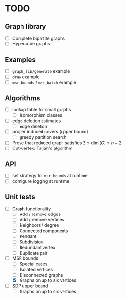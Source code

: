 # TODO

## Graph library
  - [ ] Complete bipartite graphs
  - [ ] Hypercube graphs

## Examples
- [ ] `graph_lib/generate` example
- [ ] `draw` example
- [ ] `msr_bounds` / `msr_batch` example

## Algorithms
- [ ] lookup table for small graphs
  - [ ] isomorphism classes
- [ ] edge deletion estimates
  - [ ] edge deletion
- [ ] proper induced covers (upper bound)
  - [ ] greedy partition search
- [ ] Prove that reduced graph satisfies $2\leq\dim(G)\leq n-2$
- [ ] Cut-vertex: Tarjan's algorithm

## API
- [ ] set strategy for `msr_bounds` at runtime
- [ ] configure logging at runtime

## Unit tests
- [ ] Graph functionality
  - [ ] Add / remove edges
  - [ ] Add / remove vertices
  - [ ] Neighbors / degree
  - [ ] Connected components
  - [ ] Pendant
  - [ ] Subdivision
  - [ ] Redundant vertex
  - [ ] Duplicate pair
- [ ] MSR bounds
  - [ ] Special cases
  - [ ] Isolated vertices
  - [ ] Disconnected graphs
  - [x] Graphs on up to six vertices
- [ ] SDP upper bound
  - [ ] Graphs on up to six vertices
